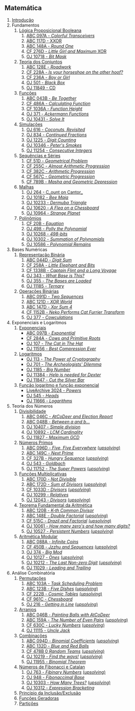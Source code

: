 ## Matemática

1. [Introdução](intro/intro.pdf)
1. Fundamentos
    1. [Lógica Proposicional Booleana](logica_booleana/logica_booleana.pdf)
        1. [ABC 097A - _Colorful Transceivers_](https://atcoder.jp/contests/abc097/tasks/abc097_a)
        1. [ABC 117D - XXOR](https://atcoder.jp/contests/abc117/tasks/abc117_d)
        1. [ABC 148A - _Round One_](https://atcoder.jp/contests/abc148/tasks/abc148_a)
        1. [CF 276D - _Little Girl and Maximum_ XOR](http://codeforces.com/problemset/problem/276/D)
        1. [OJ 10718 - _Bit Mask_](https://onlinejudge.org/index.php?option=com_onlinejudge&Itemid=8&category=24&page=show_problem&problem=1659)
    1. [Teoria dos Conjuntos](teoria_dos_conjutos/teoria_dos_conjuntos.pdf)
        1. [ABC 128E - _Roadwork_](https://atcoder.jp/contests/abc128/tasks/abc128_e)
        1. [CF 228A - _Is your horseshoe on the other hoof?_](http://codeforces.com/problemset/problem/228/A)
        1. [CF 236A - _Boy or Girl_](http://codeforces.com/problemset/problem/236/A)
        1. [OJ 501 - _Black Box_](https://onlinejudge.org/index.php?option=com_onlinejudge&Itemid=8&category=24&page=show_problem&problem=442)
        1. [OJ 11849 - CD](https://onlinejudge.org/index.php?option=com_onlinejudge&Itemid=8&category=24&page=show_problem&problem=2949)
    1. [Funções](funcoes/funcoes.pdf)
        1. [ABC 043B - _Be Together_](https://atcoder.jp/contests/abc043/tasks/arc059_a)
        1. [CF 486A - _Calculating Function_](http://codeforces.com/problemset/problem/486/A)
        1. [CF 1036A - _Function Height_](https://codeforces.com/problemset/problem/1036/A)
        1. [OJ 371 - _Ackermann Functions_](https://onlinejudge.org/index.php?option=onlinejudge&Itemid=8&page=show_problem&problem=307)
        1. [OJ 10431 - _Solve It_](https://onlinejudge.org/index.php?option=com_onlinejudge&Itemid=8&category=24&page=show_problem&problem=1282)
    1. [Simulações](simulacoes/simulacoes.pdf)
        1. [OJ 616 - _Coconuts, Revisited_](https://onlinejudge.org/index.php?option=com_onlinejudge&Itemid=8&category=24&page=show_problem&problem=557)
        1. [OJ 834 - _Continued Fractions_](https://onlinejudge.org/index.php?option=com_onlinejudge&Itemid=8&category=24&page=show_problem&problem=775)
        1. [OJ 1225 - _Digit Counting_](https://onlinejudge.org/index.php?option=com_onlinejudge&Itemid=8&category=24&page=show_problem&problem=3666)
        1. [OJ 10346 - _Peter's Smokes_](https://onlinejudge.org/index.php?option=com_onlinejudge&Itemid=8&category=24&page=show_problem&problem=1287)
        1. [OJ 11254 - _Consecutive Integers_](https://onlinejudge.org/index.php?option=com_onlinejudge&Itemid=8&category=24&page=show_problem&problem=2221) 
    1. [Sequências e Séries](sequencias/sequencias.pdf)
        1. [CF 51D - _Geometrical Problem_](https://codeforces.com/problemset/problem/51/D)
        1. [CF 255C - _Almost Arithmetic Progression_](https://codeforces.com/problemset/problem/255/C)
        1. [CF 382C - _Arithmetic Progression_](https://codeforces.com/problemset/problem/382/C)
        1. [CF 567C - _Geometric Progression_](https://codeforces.com/problemset/problem/567/C)
        1. [CF 789B - _Masha and Geometric Depression_](https://codeforces.com/problemset/problem/789/B)
    1. [Malhas](malhas/malhas.pdf)
        1. [OJ 264 - C_ount on Cantor_](https://onlinejudge.org/index.php?option=com_onlinejudge&Itemid=8&category=24&page=show_problem&problem=200)
        1. [OJ 10182 - _Bee Maja_](https://onlinejudge.org/index.php?option=com_onlinejudge&Itemid=8&category=24&page=show_problem&problem=1123)
        1. [OJ 10233 - _Dermuba Triangle_](https://onlinejudge.org/index.php?option=com_onlinejudge&Itemid=8&category=24&page=show_problem&problem=1174)
        1. [OJ 10620 - _A Flea on a Chessboard_](https://onlinejudge.org/index.php?option=com_onlinejudge&Itemid=8&category=24&page=show_problem&problem=1561)
        1. [OJ 10964 - _Strange Planet_](https://onlinejudge.org/index.php?option=com_onlinejudge&Itemid=8&category=24&page=show_problem&problem=1905)
    1. [Polinômios](polinomios/polinomios.pdf)
        1. [CF 20B - _Equation_](https://codeforces.com/problemset/problem/20/B)
        1. [OJ 498 - _Polly the Polynomial_](http://onlinejudge.org/index.php?option=com_onlinejudge&Itemid=8&category=24&page=show_problem&problem=439)
        1. [OJ 10268 - _498-bits_](http://onlinejudge.org/index.php?option=com_onlinejudge&Itemid=8&category=24&page=show_problem&problem=1209)
        1. [OJ 10302 - _Summation of Polynomials_](http://onlinejudge.org/index.php?option=com_onlinejudge&Itemid=8&category=24&page=show_problem&problem=1243)
        1. [OJ 10586 - _Polynomial Remains_](http://onlinejudge.org/index.php?option=com_onlinejudge&Itemid=8&category=24&page=show_problem&problem=1527) 
1. Bases Numéricas
    1. [Representação Binária](representacao_binaria/representacao_binaria.pdf)
        1. [ABC 044D - _Digit Sum_](https://atcoder.jp/contests/abc044/tasks/arc060_b)
        1. [CF 258A - _Little Elephant and Bits_](https://codeforces.com/problemset/problem/258/A)
        1. [CF 1338B - _Captain Flint and a Long Voyage_](https://codeforces.com/problemset/problem/1388/B)
        1. [OJ 343 - _What Base is This?_](http://onlinejudge.org/index.php?option=com_onlinejudge&Itemid=8&category=24&page=show_problem&problem=279)
        1. [OJ 355 - _The Bases are Loaded_](http://onlinejudge.org/index.php?option=com_onlinejudge&Itemid=8&category=24&page=show_problem&problem=291)
        1. [OJ 11185 - _Ternary_](http://onlinejudge.org/index.php?option=com_onlinejudge&Itemid=8&category=24&page=show_problem&problem=2126)
    1. [Operações Binárias](operacoes_binarias/operacoes_binarias.pdf)
        1. [ABC 091D - _Two Sequences_](https://atcoder.jp/contests/abc091/tasks/arc092_b)
        1. [ABC 121D - _XOR World_](https://atcoder.jp/contests/abc121/tasks/abc121_d)
        1. [ABC 147D - _Xor Sum 4_](https://atcoder.jp/contests/abc147/tasks/abc147_d)
        1. [CF 1152B - _Neko Performs Cat Furrier Transform_](https://codeforces.com/problemset/problem/1152/B)
        1. [OJ 377 - _Cowculations_](http://onlinejudge.org/index.php?option=com_onlinejudge&Itemid=8&category=24&page=show_problem&problem=313)
1. Exponenciais e Logaritmos
    1. [Exponenciais](exponenciais/exponenciais.pdf)
        - [ABC 097B - _Exponential_](https://atcoder.jp/contests/abc097/tasks/abc097_b)
        - [CF 284A - _Cows and Primitive Roots_](https://codeforces.com/problemset/problem/284/A)
        - [OJ 107 - _The Cat in The Hat_](http://onlinejudge.org/index.php?option=com_onlinejudge&Itemid=8&category=24&page=show_problem&problem=43)
        - [OJ 11556 - _Best Compression Ever_](http://onlinejudge.org/index.php?option=com_onlinejudge&Itemid=8&category=24&page=show_problem&problem=2592)
    1. [Logaritmos](logaritmos/logaritmos.pdf)
        - [OJ 113 - _The Power of Cryptography_](http://onlinejudge.org/index.php?option=com_onlinejudge&Itemid=8&category=24&page=show_problem&problem=49)
        - [OJ 701 - _The Archeologists' Dilemma_](http://onlinejudge.org/index.php?option=com_onlinejudge&Itemid=8&category=24&page=show_problem&problem=642)
        - [OJ 1185 - _Big Number_](http://onlinejudge.org/index.php?option=com_onlinejudge&Itemid=8&category=24&page=show_problem&problem=3626)
        - [OJ 11384 - _Help is needed for Dexter_](http://onlinejudge.org/index.php?option=com_onlinejudge&Itemid=8&category=24&page=show_problem&problem=2379)
        - [OJ 11847 - _Cut the Silver Bar_](http://onlinejudge.org/index.php?option=com_onlinejudge&Itemid=8&category=24&page=show_problem&problem=2947)
    1. [Função logaritmo e função exponencial](exp_e_log/exp_e_log.pdf)
        - [LiveArchive 3024 - _Powers_](https://icpcarchive.ecs.baylor.edu/index.php?option=com_onlinejudge&Itemid=8&page=show_problem&problem=1025)
        - [OJ 545 - _Heads_](http://onlinejudge.org/index.php?option=com_onlinejudge&Itemid=8&category=24&page=show_problem&problem=486)
        - [OJ 11666 - _Logarithms_](http://onlinejudge.org/index.php?option=com_onlinejudge&Itemid=8&category=24&page=show_problem&problem=2713)
1. Teoria dos Números
    1. [Divisibilidade](divisibilidade/divisibilidade.pdf)
        1. [ABC 046C - _AtCoDeer and Election Report_](https://atcoder.jp/contests/abc046/tasks/arc062_a)
        1. [ABC 048B - _Between a and b..._](https://atcoder.jp/contests/abc048/tasks/abc048_b)
        1. [OJ 10407 - _Simple division_](https://onlinejudge.org/index.php?option=com_onlinejudge&Itemid=8&category=24&page=show_problem&problem=1348)
        1. [OJ 10892 - _LCM Cardinality_](https://onlinejudge.org/index.php?option=com_onlinejudge&Itemid=8&category=24&page=show_problem&problem=1833)
        1. [OJ 11827 - _Maximum GCD_](https://onlinejudge.org/index.php?option=com_onlinejudge&Itemid=8&category=24&page=show_problem&problem=2927)
    1. [Números Primos](numeros_primos/numeros_primos.pdf)
        1. [ABC 096D - _Five, Five Everywhere_](https://atcoder.jp/contests/abc096/tasks/abc096_d) [(_upsolving_)](../Upsolving/AtCoder/ABC_096D/ABC_096D.pdf)
        1. [ABC 149C - _Next Prime_](https://atcoder.jp/contests/abc149/tasks/abc149_c)
        1. [CF 327B - _Hungry Sequence_](https://codeforces.com/problemset/problem/327/B) [(_upsolving_)](../Upsolving/CF/327B/327B.pdf)
        1. [OJ 543 - _Goldbach_](http://onlinejudge.org/index.php?option=com_onlinejudge&Itemid=8&category=24&page=show_problem&problem=484)
        1. [OJ 11752 - _The Super Powers_](https://onlinejudge.org/index.php?option=com_onlinejudge&Itemid=8&category=24&page=show_problem&problem=2852) [(_upsolving_)](../Upsolving/OJ/11752/11752.pdf)
    1. [Funções Multiplicativas](funcoes_multiplicativas/funcoes_multiplicativas.pdf)
        1. [ABC 170D - _Not Divisible_](https://atcoder.jp/contests/abc170/tasks/abc170_d)
        1. [ABC 172D - _Sum of Divisors_](https://atcoder.jp/contests/abc172/tasks/abc172_d) [(_upsolving_)](../Upsolving/AtCoder/ABC_172D/ABC_172D.pdf)
        1. [CF 1033D - _Divisors_](https://codeforces.com/problemset/problem/1033/D) [(_upsolving_)](../Upsolving/CF/1033D/1033D.pdf)  
        1. [OJ 10299 - _Relatives_](http://onlinejudge.org/index.php?option=com_onlinejudge&Itemid=8&category=24&page=show_problem&problem=1240)
        1. [OJ 12043 - _Divisors_](http://onlinejudge.org/index.php?option=com_onlinejudge&Itemid=8&category=24&page=show_problem&problem=3194) [(_upsolving_)](../Upsolving/OJ/12043/12043.pdf)
    1. [Teorema Fundamental da Aritmética](teorema_fundamental_da_aritmetica/teorema_fundamental_da_aritmetica.pdf)
        1. [ABC 120B - _K-th Common Divisor_](https://atcoder.jp/contests/abc120/tasks/abc120_b)
        1. [ABC 148E - _Double Factorial_](https://atcoder.jp/contests/abc148/tasks/abc148_e) [(_upsolving_)](../Upsolving/AtCoder/ABC_148E/ABC_148E.pdf)
        1. [CF 515C - _Drazil and Factorial_](https://codeforces.com/problemset/problem/515/C) [(_upsolving_)](../Upsolving/CF/515C/515C.pdf)  
        1. [OJ 10061 - _How many zero's and how many digits?_](https://onlinejudge.org/index.php?option=com_onlinejudge&Itemid=8&category=24&page=show_problem&problem=1002)
        1. [OJ 10527 - _Persistent Numbers_](https://onlinejudge.org/index.php?option=com_onlinejudge&Itemid=8&category=24&page=show_problem&problem=1468) [(_upsolving_)](../Upsolving/OJ/10527/10527.pdf)
    1. [Aritmética Modular](aritmetica_modular/aritmetica_modular.pdf)
        1. [ABC 088A - _Infinite Coins_](https://atcoder.jp/contests/abc088/tasks/abc088_a)
        1. [CF 450B - _Jzzhu and Sequences_](https://codeforces.com/problemset/problem/450/B) [(_upsolving_)](../Upsolving/CF/450B/450B.pdf)  
        1. [OJ 374 - _Big Mod_](https://onlinejudge.org/index.php?option=com_onlinejudge&Itemid=8&category=24&page=show_problem&problem=310)
        1. [OJ 10127 - _Ones_](https://onlinejudge.org/index.php?option=com_onlinejudge&Itemid=8&category=24&page=show_problem&problem=1068) [(_upsolving_)](../Upsolving/OJ/10127/10127.pdf)
        1. [OJ 10212 - _The Last Non-zero Digit_](https://onlinejudge.org/index.php?option=com_onlinejudge&Itemid=8&category=24&page=show_problem&problem=1153) [(_upsolving_)](../Upsolving/OJ/10212/10212.pdf)
        1. [OJ 11029 - _Leading and Trailing_](https://onlinejudge.org/index.php?option=com_onlinejudge&Itemid=8&category=24&page=show_problem&problem=1970)
1. Análise Combinatória
    1. [Permutações](permutacoes/permutacoes.pdf)
        1. [ABC 103A - _Task Scheduling Problem_](https://atcoder.jp/contests/abc103/tasks/abc103_a)
        1. [ABC 123B - _Five Dishes_](https://atcoder.jp/contests/abc123/tasks/abc123_b) [(_upsolving_)](../Upsolving/AtCoder/ABC_123B/ABC_123B.pdf)
        1. [CF 222B - _Cosmic Tables_](https://codeforces.com/problemset/problem/222/B) [(_upsolving_)](../Upsolving/CF/222B/222B.pdf)  
        1. [CF 961C - _Chessboard_](https://codeforces.com/problemset/problem/961/C)
        1. [OJ 216 - _Getting in Line_](https://onlinejudge.org/index.php?option=com_onlinejudge&Itemid=8&page=show_problem&category=0&problem=152&mosmsg=Submission+received+with+ID+26304411) [(_upsolving_)](../Upsolving/OJ/216/216.pdf)
    1. [Arranjos](arranjos/arranjos.pdf)
        1. [ABC 046B - _Painting Balls with AtCoDeer_](https://atcoder.jp/contests/abc046/tasks/abc046_b)
        1. [ABC 159A - _The Number of Even Pairs_](https://atcoder.jp/contests/abc159/tasks/abc159_a) [(_upsolving_)](../Upsolving/AtCoder/ABC_159A/ABC_159A.pdf)
        1. [CF 630C - _Lucky Numbers_](https://codeforces.com/problemset/problem/630/C) [(_upsolving_)](../Upsolving/CF/630C/630C.pdf)  
        1. [OJ 11115 - _Uncle Jack_](https://onlinejudge.org/index.php?option=com_onlinejudge&Itemid=8&category=24&page=show_problem&problem=2056)
    1. [Combinações](combinacoes/combinacoes.pdf)
        1. [ABC 094D - _Binomial Coefficients_](https://atcoder.jp/contests/abc094/tasks/arc095_b) [(_upsolving_)](../Upsolving/AtCoder/ABC_094D/ABC_094D.pdf)
        1. [ABC 132D - _Blue and Red Balls_](https://atcoder.jp/contests/abc132/tasks/abc132_d)
        1. [CF 478B 0 _Random Teams_](https://codeforces.com/problemset/problem/478/B) [(_upsolving_)](../Upsolving/CF/478B/478B.pdf)  
        1. [OJ 10219 - _Find the ways!_](https://onlinejudge.org/index.php?option=com_onlinejudge&Itemid=8&category=24&page=show_problem&problem=1160) [(_upsolving_)](../Upsolving/OJ/10219/10219.pdf)
        1. [OJ 11955 - _Binomial Theorem_](https://onlinejudge.org/index.php?option=com_onlinejudge&Itemid=8&category=24&page=show_problem&problem=3106)
    1. [Números de Fibonacci e Catalan](fibonacci_e_catalan/fibonacci_e_catalan.pdf)
        1. [OJ 763 - _Fibinary Numbers_](https://onlinejudge.org/index.php?option=com_onlinejudge&Itemid=8&category=24&page=show_problem&problem=704) [(_upsolving_)](../Upsolving/OJ/763/763.pdf)
        1. [OJ 948 - _Fibonaccimal Base_](https://onlinejudge.org/index.php?option=com_onlinejudge&Itemid=8&category=24&page=show_problem&problem=889)
        1. [OJ 10303 - _How Many Trees?_](https://onlinejudge.org/index.php?option=com_onlinejudge&Itemid=8&category=24&page=show_problem&problem=1244) [(_upsolving_)](../Upsolving/OJ/10303/10303.pdf)
        1. [OJ 10312 - _Expression Bracketing_](https://onlinejudge.org/index.php?option=com_onlinejudge&Itemid=8&category=24&page=show_problem&problem=1253)
    1. [Princípio da Inclusão/Exclusão](inclusao_exclusao/inclusao_exclusao.pdf)
    1. [Funções Geradoras](funcoes_geradoras/funcoes_geradoras.pdf)
    1. [Partições](particoes/particoes.pdf)
<!-- Adicionar a função de Möbius -->
<!-- Adicionar texto sobre decomposição de permutações, ciclos, paridade de permutação, composição de permutações 
    1. CF 612E - Square Root of Permutation
-->
<!-- Adicionar o teste de Miller-Rabin para primalidade -->
<!-- Separar a parte das equações diofantinas e inserir a parte soluções naturais (conjunto das lacunas) -->
<!-- Adicionar o texto sobre o as equiações de congurência lineares e o Teorema Chinês dos restos -->
<!-- Adicionar o texto sobre o as equiações de congurência quadráticas, reciprocidade quadrática e o extração de raizes quadradas módulo m-->

<!--
1. Avaliação de Expressões
1. Aritmética Estendida
1. Detecção de ciclos
1. Probabilidade
1. Teoria dos Jogos
-->

<!-- DP em Matemática:
    ABC114D
    CF837D
-->
